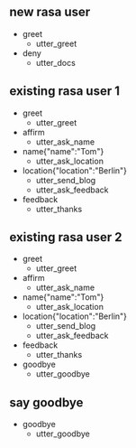 ## new rasa user
* greet
  - utter_greet
* deny
  - utter_docs

## existing rasa user 1
* greet
  - utter_greet
* affirm
  - utter_ask_name
* name{"name":"Tom"}
  - utter_ask_location
* location{"location":"Berlin"}
  - utter_send_blog
  - utter_ask_feedback
* feedback
  - utter_thanks

## existing rasa user 2
* greet
  - utter_greet
* affirm
  - utter_ask_name
* name{"name":"Tom"}
  - utter_ask_location
* location{"location":"Berlin"}
  - utter_send_blog
  - utter_ask_feedback
* feedback
  - utter_thanks
* goodbye
  - utter_goodbye

## say goodbye
* goodbye
  - utter_goodbye
